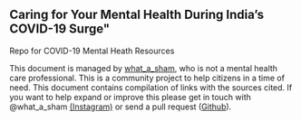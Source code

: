 
## Caring for Your Mental Health During India’s COVID-19 Surge"

Repo for COVID-19 Mental Heath Resources 

This document is managed by [what_a_sham](https://www.instagram.com/what_a_sham/), who is not a mental health care professional. This is a community project to help citizens in a time of need. This document contains compilation of links with the sources cited. If you want to help expand or improve this please get in touch with @what_a_sham [(Instagram)](https://www.instagram.com/what_a_sham/) or send a pull request ([Github](https://github.com/shambhavipriyam/covid_communityMH)).